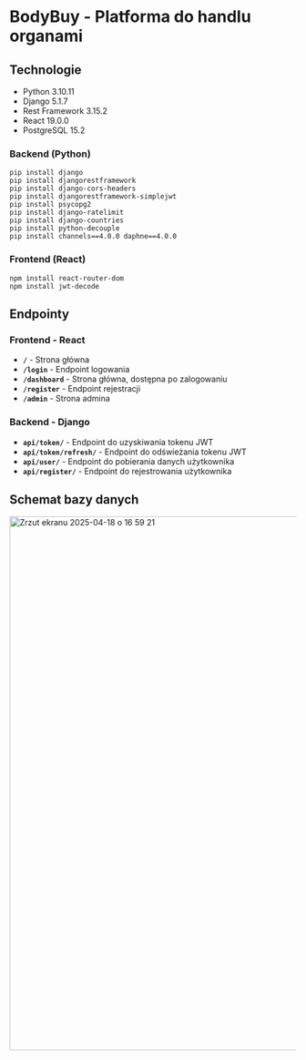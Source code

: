 # BodyBuy - Platforma do handlu organami

## Technologie
- Python 3.10.11
- Django 5.1.7
- Rest Framework 3.15.2
- React 19.0.0
- PostgreSQL 15.2


### Backend (Python)

    pip install django
    pip install djangorestframework
    pip install django-cors-headers
    pip install djangorestframework-simplejwt
    pip install psycopg2
    pip install django-ratelimit
    pip install django-countries
    pip install python-decouple
    pip install channels==4.0.0 daphne==4.0.0

### Frontend (React)

    npm install react-router-dom
    npm install jwt-decode


## Endpointy

### Frontend - React
- **`/`** - Strona główna
- **`/login`** - Endpoint logowania
- **`/dashboard`** - Strona główna, dostępna po zalogowaniu
- **`/register`** - Endpoint rejestracji
- **`/admin`** - Strona admina

### Backend - Django
- **`api/token/`** - Endpoint do uzyskiwania tokenu JWT
- **`api/token/refresh/`** - Endpoint do odświeżania tokenu JWT
- **`api/user/`** - Endpoint do pobierania danych użytkownika
- **`api/register/`** - Endpoint do rejestrowania użytkownika


## Schemat bazy danych 

<img width="938" alt="Zrzut ekranu 2025-04-18 o 16 59 21" src="https://github.com/user-attachments/assets/84d16933-7d39-44f9-8083-2f7ab673697b" />
